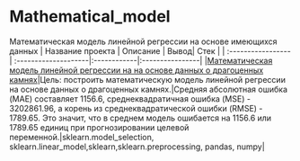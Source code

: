 # Mathematical_model
Математическая модель линейной регрессии на основе имеющихся данных
| Название проекта  | Описание | Вывод| Стек |
| :-----------------| :--------------------|:------------|:----------------|
|[Математическая модель линейной регрессии на на основе данных о драгоценных камнях](https://github.com/Polinailinet/Mathematical_model/blob/main/Mathematical_model.ipynb)|Цель: построить математическую модель линейной регрессии на основе данных о драгоценных камнях.|Средняя абсолютная ошибка (MAE) составляет 1156.6, среднеквадратичная ошибка (MSE) - 3202861.96, а корень из среднеквадратической ошибки (RMSE) - 1789.65. Это значит, что в среднем модель ошибается на 1156.6 или 1789.65 единиц при прогнозировании целевой переменной.|sklearn.model_selection, sklearn.linear_model,sklearn,sklearn.preprocessing, pandas, numpy|
